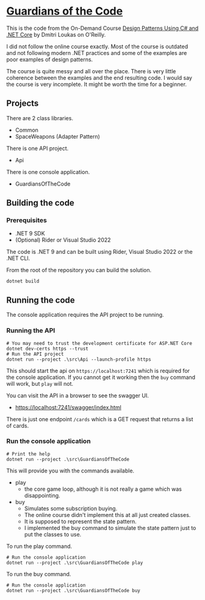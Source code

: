 # [Guardians of the Code](https://github.com/byte2pixel/GuardiansOfTheCode)

This is the code from the On-Demand Course [Design Patterns Using C# and .NET Core](https://learning.oreilly.com/course/design-patterns-using/9781788625258/) by Dmitri Loukas on O'Reilly.

I did not follow the online course exactly. Most of the course is outdated and not following modern .NET practices and some of the examples are poor examples of design patterns.

The course is quite messy and all over the place.  There is very little coherence between the examples and the end resulting code. I would say the course is very incomplete.  It might be worth the time for a beginner.

## Projects

There are 2 class libraries.
- Common
- SpaceWeapons (Adapter Pattern)

There is one API project.
- Api

There is one console application.
- GuardiansOfTheCode


## Building the code

### Prerequisites
- .NET 9 SDK
- (Optional) Rider or Visual Studio 2022

The code is .NET 9 and can be built using Rider, Visual Studio 2022 or the .NET CLI.

From the root of the repository you can build the solution.
```shell
dotnet build
```

## Running the code

The console application requires the API project to be running.

### Running the API

```shell
# You may need to trust the development certificate for ASP.NET Core
dotnet dev-certs https --trust
# Run the API project
dotnet run --project .\src\Api --launch-profile https
```
This should start the api on `https://localhost:7241` which is required for the console application.  If you cannot get it working then the `buy` command will work, but `play` will not.

You can visit the API in a browser to see the swagger UI.
- [https://localhost:7241/swagger/index.html](https://localhost:7241/swagger/index.html)

There is just one endpoint `/cards` which is a GET request that returns a list of cards.

### Run the console application

```shell
# Print the help
dotnet run --project .\src\GuardiansOfTheCode
```

This will provide you with the commands available.
- play
  - the core game loop, although it is not really a game which was disappointing.
- buy
  - Simulates some subscription buying.
  - The online course didn't implement this at all just created classes.
  - It is supposed to represent the state pattern.
  - I implemented the buy command to simulate the state pattern just to put the classes to use.


To run the play command.
```shell
# Run the console application
dotnet run --project .\src\GuardiansOfTheCode play
```

To run the buy command.
```shell
# Run the console application
dotnet run --project .\src\GuardiansOfTheCode buy
```
